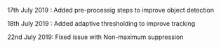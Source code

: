 17th July 2019 : Added pre-processig steps to improve object detection

18th July 2019 : Added adaptive thresholding to improve tracking 

22nd July 2019: Fixed issue with Non-maximum suppression

